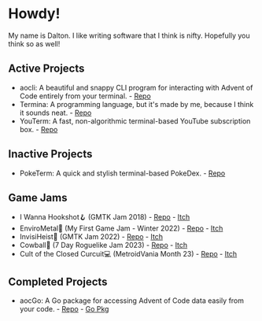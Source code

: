 # Howdy!

My name is Dalton. I like writing software that I think is nifty. Hopefully you think so as well!

## Active Projects

- aocli: A beautiful and snappy CLI program for interacting with Advent of Code entirely from your terminal. - [Repo](https://github.com/DaltonSW/aocgo/tree/main/cmd/aocli)
- Termina: A programming language, but it's made by me, because I think it sounds neat. - [Repo](https://github.com/DaltonSW/Termina)
- YouTerm: A fast, non-algorithmic terminal-based YouTube subscription box. - [Repo](https://github.com/Terminality/YouTerm)

## Inactive Projects

- PokeTerm: A quick and stylish terminal-based PokeDex. - [Repo](https://github.com/DaltonSW/PokeTerm)

## Game Jams

- I Wanna Hookshot🪝 (GMTK Jam 2018) - [Repo](https://github.com/DaltonSW/GMTK2018) - [Itch](https://purplerta.itch.io/i-wanna-hookshot)
- EnviroMetal🌳 (My First Game Jam - Winter 2022) - [Repo](https://github.com/DaltonSW/MyFirstGameJam-Winter2022) - [Itch](https://daltonsw.itch.io/envirometal)
- InvisiHeist🎲 (GMTK Jam 2022) - [Repo](https://github.com/DaltonSW/GMTK-22) - [Itch](https://daltonsw.itch.io/invisiheist)
- Cowball🤠 (7 Day Roguelike Jam 2023) - [Repo](https://github.com/DaltonSW/7DRL-2023) - [Itch](https://daltonsw.itch.io/cowball)
- Cult of the Closed Curcuit💻 (MetroidVania Month 23) - [Repo](https://github.com/DaltonSW/MVM23) - [Itch](https://daltonsw.itch.io/cult-of-the-closed-circuit)

## Completed Projects

- aocGo: A Go package for accessing Advent of Code data easily from your code. - [Repo](https://github.com/DaltonSW/aocgo) - [Go Pkg](https://pkg.go.dev/dalton.dog/aocgo)

<!--
[![My Stats](https://github-readme-stats.vercel.app/api/?username=daltonsw&theme=catppuccin_mocha&include_all_commits=true&hide_rank=true&border_radius=7&show_icons=true&card_width=310)](https://github.com/daltonsw)

[![My Top Languages](https://github-readme-stats.vercel.app/api/top-langs/?username=daltonsw&theme=catppuccin_mocha&border_radius=7&card_width=310)](https://github.com/daltonsw)

**DaltonSW/DaltonSW** is a ✨ _special_ ✨ repository because its `README.md` (this file) appears on your GitHub profile.

Here are some ideas to get you started:

- 🔭 I’m currently working on ...
- 🌱 I’m currently learning ...
- 👯 I’m looking to collaborate on ...
- 🤔 I’m looking for help with ...
- 💬 Ask me about ...
- 📫 How to reach me: ...
- 😄 Pronouns: ...
- ⚡ Fun fact: ...
-->
